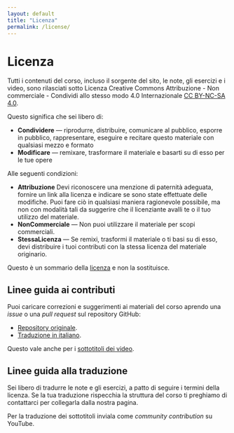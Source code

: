 ```yaml
---
layout: default
title: "Licenza"
permalink: /license/
---
```


# Licenza

Tutti i contenuti del corso, incluso il sorgente del sito, le note, gli esercizi e i video, sono rilasciati sotto Licenza Creative Commons Attribuzione - Non commerciale - Condividi allo stesso modo 4.0 Internazionale [CC BY-NC-SA 4.0](http://creativecommons.org/licenses/by-nc-sa/4.0/).

Questo significa che sei libero di:
- **Condividere** — riprodurre, distribuire, comunicare al pubblico, esporre in pubblico, rappresentare, eseguire e recitare questo materiale con qualsiasi mezzo e formato
- **Modificare** — remixare, trasformare il materiale e basarti su di esso per le tue opere 

Alle seguenti condizioni:

- **Attribuzione** Devi riconoscere una menzione di paternità adeguata, fornire un link alla licenza e indicare se sono state effettuate delle modifiche. Puoi fare ciò in qualsiasi maniera ragionevole possibile, ma non con modalità tali da suggerire che il licenziante avalli te o il tuo utilizzo del materiale. 
- **NonCommerciale** — Non puoi utilizzare il materiale per scopi commerciali. 
- **StessaLicenza** — Se remixi, trasformi il materiale o ti basi su di esso, devi distribuire i tuoi contributi con la stessa licenza del materiale originario. 

Questo è un sommario della [licenza](https://creativecommons.org/licenses/by-nc-sa/4.0/legalcode) e non la sostituisce.

## Linee guida ai contributi

Puoi caricare correzioni e suggerimenti ai materiali del corso aprendo una _issue_ o una _pull request_ sul repository GitHub:
- [Repository originale](https://github.com/missing-semester/missing-semester).
- [Traduzione in italiano](https://github.com/missing-semester-it/missing-semester-it.github.io).

Questo vale anche per i [sottotitoli dei video](https://github.com/missing-semester/missing-semester/tree/master/static/files/subtitles/2020).

## Linee guida alla traduzione

Sei libero di tradurre le note e gli esercizi, a patto di seguire i termini della licenza.
Se la tua traduzione rispecchia la struttura del corso ti preghiamo di contattarci per collegarla dalla nostra pagina.

Per la traduzione dei sottotitoli inviala come _community contribution_ su YouTube.

